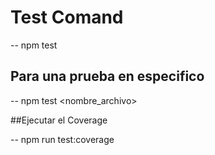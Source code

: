 # Test Comand

-- npm test

## Para una prueba en especifico

-- npm test <nombre_archivo>

##Ejecutar el Coverage

-- npm run test:coverage 